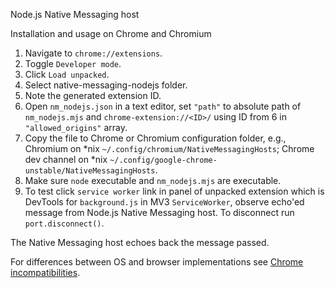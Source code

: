 Node.js Native Messaging host

Installation and usage on Chrome and Chromium

1. Navigate to `chrome://extensions`.
2. Toggle `Developer mode`.
3. Click `Load unpacked`.
4. Select native-messaging-nodejs folder.
5. Note the generated extension ID.
6. Open `nm_nodejs.json` in a text editor, set `"path"` to absolute path of `nm_nodejs.mjs` and `chrome-extension://<ID>/` using ID from 6 in `"allowed_origins"` array. 
7. Copy the file to Chrome or Chromium configuration folder, e.g., Chromium on \*nix `~/.config/chromium/NativeMessagingHosts`; Chrome dev channel on \*nix `~/.config/google-chrome-unstable/NativeMessagingHosts`.
8. Make sure `node` executable and `nm_nodejs.mjs` are executable.
9. To test click `service worker` link in panel of unpacked extension which is DevTools for `background.js` in MV3 `ServiceWorker`, observe echo'ed message from Node.js Native Messaging host. To disconnect run `port.disconnect()`.

The Native Messaging host echoes back the message passed. 

For differences between OS and browser implementations see [Chrome incompatibilities](https://developer.mozilla.org/en-US/docs/Mozilla/Add-ons/WebExtensions/Chrome_incompatibilities#native_messaging).
